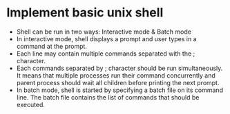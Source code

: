 # Implement basic unix shell

- Shell can be run in two ways: Interactive mode & Batch mode
- In interactive mode, shell displays a prompt and user types in a command at the prompt.
- Each line may contain multiple commands separated with the ; character.
- Each commands separated by ; character should be run simultaneously. It means that multiple processes run their command concurrently and parent process should wait all children before printing the next prompt.
- In batch mode, shell is started by specifying a batch file on its command line. The batch file contains the list of commands that should be executed.

